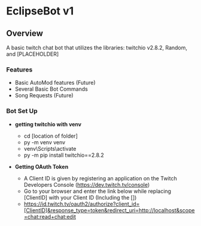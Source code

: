 # EclipseBot v1

## Overview
A basic twitch chat bot that utilizes the libraries: twitchio v2.8.2, Random, and [PLACEHOLDER]

### Features
- Basic AutoMod features (Future)
- Several Basic Bot Commands 
- Song Requests (Future)

### Bot Set Up
- **getting twitchio with venv**
  - cd [location of folder]
  - py -m venv venv
  - venv\Scripts\activate
  - py -m pip install twitchio==2.8.2

- **Getting OAuth Token**
  - A Client ID is given by registering an application on the Twitch Developers Console (https://dev.twitch.tv/console)
  - Go to your browser and enter the link below while replacing [ClientID] with your Client ID (Including the [])
  - https://id.twitch.tv/oauth2/authorize?client_id=[ClientID]&response_type=token&redirect_uri=http://localhost&scope=chat:read+chat:edit






